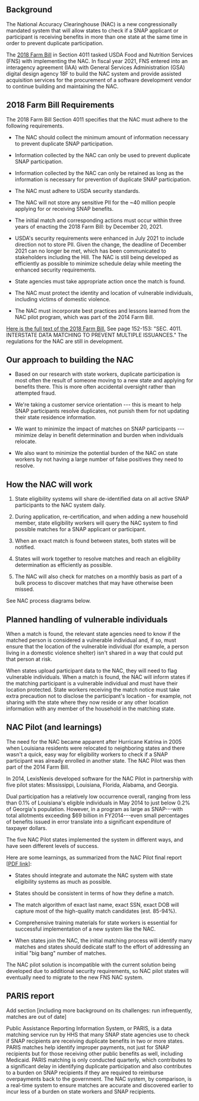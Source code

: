 Background  
----------

The National Accuracy Clearinghouse (NAC) is a new congressionally mandated system that will allow states to check if a SNAP applicant or participant is receiving benefits in more than one state at the same time in order to prevent duplicate participation.  

The [2018 Farm Bill](https://www.congress.gov/bill/115th-congress/house-bill/2/text) in Section 4011 tasked USDA Food and Nutrition Services (FNS) with implementing the NAC. In fiscal year 2021, FNS entered into an interagency agreement (IAA) with General Services Administration (GSA) digital design agency 18F to build the NAC system and provide assisted acquisition services for the procurement of a software development vendor to continue building and maintaining the NAC.


2018 Farm Bill Requirements
---------------------------

The 2018 Farm Bill Section 4011 specifies that the NAC must adhere to the following requirements. 

-   The NAC should collect the minimum amount of information necessary to prevent duplicate SNAP participation. 

-   Information collected by the NAC can only be used to prevent duplicate SNAP participation. 

-   Information collected by the NAC can only be retained as long as the information is necessary for prevention of duplicate SNAP participation. 

-   The NAC must adhere to USDA security standards. 

-   The NAC will not store any sensitive PII for the ~40 million people applying for or receiving SNAP benefits.  

-   The initial match and corresponding actions must occur within three years of enacting the 2018 Farm Bill: by December 20, 2021. 

-   USDA's security requirements were enhanced in July 2021 to include direction not to store PII. Given the change, the deadline of December 2021 can no longer be met, which has been communicated to stakeholders including the Hill. The NAC is still being developed as efficiently as possible to minimize schedule delay while meeting the enhanced security requirements. 

-   State agencies must take appropriate action once the match is found.  

-   The NAC must protect the identity and location of vulnerable individuals, including victims of domestic violence. 

-   The NAC must incorporate best practices and lessons learned from the NAC pilot program, which was part of the 2014 Farm Bill.  

[Here is the full text of the 2018 Farm Bill.](https://usdagcc.sharepoint.com/:w:/r/sites/FNS-NationalAccuracyClearinghouse-Acquisition/Shared%20Documents/Acquisition/NAC%20wiki%20structure%20and%20content.docx?d=wf3d2f95a22d1435597e32871d7d43090&csf=1&web=1&e=Kg6SY8) See page 152-153: "SEC. 4011. INTERSTATE DATA MATCHING TO PREVENT MULTIPLE ISSUANCES." The regulations for the NAC are still in development.

Our approach to building the NAC  
----------------------------------

-   Based on our research with state workers, duplicate participation is most often the result of someone moving to a new state and applying for benefits there. This is more often accidental oversight rather than attempted fraud. 

-   We're taking a customer service orientation --- this is meant to help SNAP participants resolve duplicates, not punish them for not updating their state residence information. 

-   We want to minimize the impact of matches on SNAP participants --- minimize delay in benefit determination and burden when individuals relocate. 

-   We also want to minimize the potential burden of the NAC on state workers by not having a large number of false positives they need to resolve.  


How the NAC will work
---------------------

1.  State eligibility systems will share de-identified data on all active SNAP participants to the NAC system daily.

2.  During application, re-certification, and when adding a new household member, state eligibility workers will query the NAC system to find possible matches for a SNAP applicant or participant.

3.  When an exact match is found between states, both states will be notified.

4.  States will work together to resolve matches and reach an eligibility determination as efficiently as possible. 

5.  The NAC will also check for matches on a monthly basis as part of a bulk process to discover matches that may have otherwise been missed.

See NAC process diagrams below.







Planned handling of vulnerable individuals
----------------------------------------------

When a match is found, the relevant state agencies need to know if the matched person is considered a vulnerable individual and, if so, must ensure that the location of the vulnerable individual (for example, a person living in a domestic violence shelter) isn't shared in a way that could put that person at risk.

When states upload participant data to the NAC, they will need to flag vulnerable individuals. When a match is found, the NAC will inform states if the matching participant is a vulnerable individual and must have their location protected. State workers receiving the match notice must take extra precaution not to disclose the participant's location - for example, not sharing with the state where they now reside or any other location information with any member of the household in the matching state.


NAC Pilot (and learnings)
-------------------------

The need for the NAC became apparent after Hurricane Katrina in 2005 when Louisiana residents were relocated to neighboring states and there wasn't a quick, easy way for eligibility workers to check if a SNAP participant was already enrolled in another state. The NAC Pilot was then part of the 2014 Farm Bill.

In 2014, LexisNexis developed software for the NAC Pilot in partnership with five pilot states: Mississippi, Louisiana, Florida, Alabama, and Georgia.

Dual participation has a relatively low occurrence overall, ranging from less than 0.1% of Louisiana's eligible individuals in May 2014 to just below 0.2% of Georgia's population. However, in a program as large as SNAP---with total allotments exceeding $69 billion in FY2014---even small percentages of benefits issued in error translate into a significant expenditure of taxpayer dollars.

The five NAC Pilot states implemented the system in different ways, and have seen different levels of success.

Here are some learnings, as summarized from the NAC Pilot final report [[PDF link](https://risk.lexisnexis.com/-/media/files/government/report/b7de1d11976a4bdd82a039a8f272265busdareportonnac2016117614%20pdf.pdf)]: 

-   States should integrate and automate the NAC system with state eligibility systems as much as possible.

-   States should be consistent in terms of how they define a match.

-   The match algorithm of exact last name, exact SSN, exact DOB will capture most of the high-quality match candidates (est. 85-94%). 

-   Comprehensive training materials for state workers is essential for successful implementation of a new system like the NAC.

-   When states join the NAC, the initial matching process will identify many matches and states should dedicate staff to the effort of addressing an initial "big bang" number of matches.

The NAC pilot solution is incompatible with the current solution being developed due to additional security requirements, so NAC pilot states will eventually need to migrate to the new FNS NAC system.


PARIS report 
-------------

Add section [including more background on its challenges: run infrequently, matches are out of date]

Public Assistance Reporting Information System, or PARIS, is a data matching service run by HHS that many SNAP state agencies use to check if SNAP recipients are receiving duplicate benefits in two or more states. PARIS matches help identify improper payments, not just for SNAP recipients but for those receiving other public benefits as well, including Medicaid. PARIS matching is only conducted quarterly, which contributes to a significant delay in identifying duplicate participation and also contributes to a burden on SNAP recipients if they are required to reimburse overpayments back to the government. The NAC system, by comparison, is a real-time system to ensure matches are accurate and discovered earlier to incur less of a burden on state workers and SNAP recipients.
